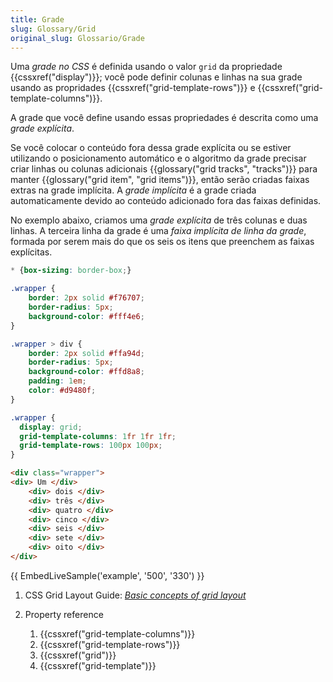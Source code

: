 ```yaml
---
title: Grade
slug: Glossary/Grid
original_slug: Glossario/Grade
---
```

Uma _grade no CSS_ é definida usando o valor `grid` da propriedade {{cssxref("display")}}; você pode definir colunas e linhas na sua grade usando as propridades {{cssxref("grid-template-rows")}} e {{cssxref("grid-template-columns")}}.

A grade que você define usando essas propriedades é descrita como uma _grade explícita_.

Se você colocar o conteúdo fora dessa grade explícita ou se estiver utilizando o posicionamento automático e o algoritmo da grade precisar criar linhas ou colunas adicionais {{glossary("grid tracks", "tracks")}} para manter {{glossary("grid item", "grid items")}}, então serão criadas faixas extras na grade implícita. A _grade implícita_ é a grade criada automaticamente devido ao conteúdo adicionado fora das faixas definidas.

No exemplo abaixo, criamos uma _grade explícita_ de três colunas e duas linhas. A terceira linha da grade é uma _faixa implícita de linha da grade_, formada por serem mais do que os seis os itens que preenchem as faixas explícitas.

```css hidden
* {box-sizing: border-box;}

.wrapper {
    border: 2px solid #f76707;
    border-radius: 5px;
    background-color: #fff4e6;
}

.wrapper > div {
    border: 2px solid #ffa94d;
    border-radius: 5px;
    background-color: #ffd8a8;
    padding: 1em;
    color: #d9480f;
}
```

```css
.wrapper {
  display: grid;
  grid-template-columns: 1fr 1fr 1fr;
  grid-template-rows: 100px 100px;
}
```

```html
<div class="wrapper">
<div> Um </div>
    <div> dois </div>
    <div> três </div>
    <div> quatro </div>
    <div> cinco </div>
    <div> seis </div>
    <div> sete </div>
    <div> oito </div>
</div>
```

{{ EmbedLiveSample('example', '500', '330') }}

1. CSS Grid Layout Guide:
    _[Basic concepts of grid layout](/pt-BR/docs/Web/CSS/CSS_Grid_Layout/Basic_Concepts_of_Grid_Layout)_
2. Property reference

    1. {{cssxref("grid-template-columns")}}
    2. {{cssxref("grid-template-rows")}}
    3. {{cssxref("grid")}}
    4. {{cssxref("grid-template")}}
